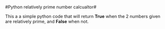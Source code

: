 #Python relatively prime number calcualtor#

This a a simple python code that will return **True** when the 2 numbers given are relatively prime, and **False** when not. 